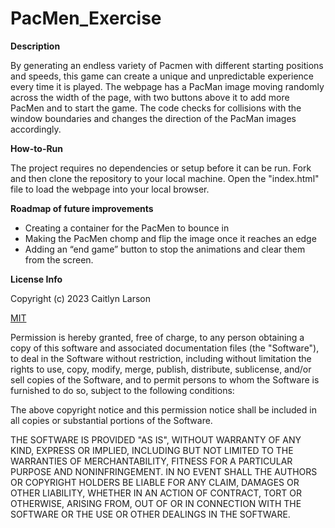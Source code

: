 # PacMen_Exercise
 
<strong>Description</strong>

By generating an endless variety of Pacmen with different starting positions and speeds, this game can create a unique and unpredictable experience every time it is played. The webpage has a PacMan image moving randomly across the width of the page, with two buttons above it to add more PacMen and to start the game. The code checks for collisions with the window boundaries and changes the direction of the PacMan images accordingly. 

<strong>How-to-Run</strong>

The project requires no dependencies or setup before it can be run. Fork and then clone the repository to your local machine. Open the "index.html" file to load the webpage into your local browser.

<strong>Roadmap of future improvements</strong>

<ul>
<li>Creating a container for the PacMen to bounce in
<li>Making the PacMen chomp and flip the image once it reaches an edge
<li>Adding an “end game” button to stop the animations and clear them from the screen.
</ul>

<strong>License Info</strong>

Copyright (c) 2023 Caitlyn Larson

<a href="https://choosealicense.com/licenses/mit/" target="blank">MIT</a>

Permission is hereby granted, free of charge, to any person obtaining a copy of this software and associated documentation files (the "Software"), to deal in the Software without restriction, including without limitation the rights to use, copy, modify, merge, publish, distribute, sublicense, and/or sell copies of the Software, and to permit persons to whom the Software is furnished to do so, subject to the following conditions:

The above copyright notice and this permission notice shall be included in all copies or substantial portions of the Software.

THE SOFTWARE IS PROVIDED "AS IS", WITHOUT WARRANTY OF ANY KIND, EXPRESS OR IMPLIED, INCLUDING BUT NOT LIMITED TO THE WARRANTIES OF MERCHANTABILITY, FITNESS FOR A PARTICULAR PURPOSE AND NONINFRINGEMENT. IN NO EVENT SHALL THE AUTHORS OR COPYRIGHT HOLDERS BE LIABLE FOR ANY CLAIM, DAMAGES OR OTHER LIABILITY, WHETHER IN AN ACTION OF CONTRACT, TORT OR OTHERWISE, ARISING FROM, OUT OF OR IN CONNECTION WITH THE SOFTWARE OR THE USE OR OTHER DEALINGS IN THE SOFTWARE.
